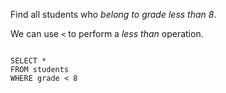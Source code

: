 Find all students who _belong to grade less than 8_.

We can use `<` to perform a _less than_ operation.

<codeblock language="sql" dbName="students1.db" type="lesson">
<code>
SELECT *
FROM students
WHERE grade < 8
</code>
</codeblock>